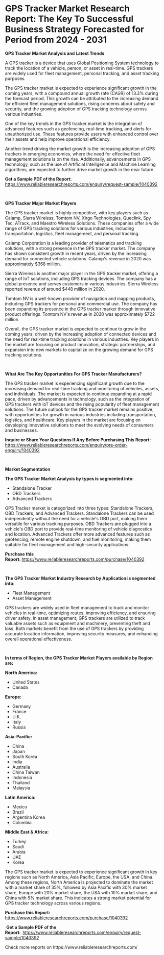 <p><h1>GPS Tracker Market Research Report: The Key To Successful Business Strategy Forecasted for Period from 2024 - 2031</h1></p><p><strong>GPS Tracker Market Analysis and Latest Trends</strong></p>
<p><p>A GPS tracker is a device that uses Global Positioning System technology to track the location of a vehicle, person, or asset in real-time. GPS trackers are widely used for fleet management, personal tracking, and asset tracking purposes.</p><p>The GPS tracker market is expected to experience significant growth in the coming years, with a compound annual growth rate (CAGR) of 13.3% during the forecast period. This growth can be attributed to the increasing demand for efficient fleet management solutions, rising concerns about safety and security, and the growing adoption of GPS tracking technology across various industries.</p><p>One of the key trends in the GPS tracker market is the integration of advanced features such as geofencing, real-time tracking, and alerts for unauthorized use. These features provide users with enhanced control over their assets and help improve operational efficiency.</p><p>Another trend driving the market growth is the increasing adoption of GPS trackers in emerging economies, where the need for effective fleet management solutions is on the rise. Additionally, advancements in GPS technology, such as the use of Artificial Intelligence and Machine Learning algorithms, are expected to further drive market growth in the near future.</p></p>
<p><strong>Get a Sample PDF of the Report:&nbsp;</strong> <a href="https://www.reliableresearchreports.com/enquiry/request-sample/1040392">https://www.reliableresearchreports.com/enquiry/request-sample/1040392</a></p>
<p>&nbsp;</p>
<p><strong>GPS Tracker Major Market Players</strong></p>
<p><p>The GPS tracker market is highly competitive, with key players such as Calamp, Sierra Wireless, Tomtom NV, Xirgo Technologies, Queclink, Spy Tec, ATrack, and Maestro Wireless Solutions. These companies offer a wide range of GPS tracking solutions for various industries, including transportation, logistics, fleet management, and personal tracking.</p><p>Calamp Corporation is a leading provider of telematics and tracking solutions, with a strong presence in the GPS tracker market. The company has shown consistent growth in recent years, driven by the increasing demand for connected vehicle solutions. Calamp's revenue in 2020 was approximately $368 million.</p><p>Sierra Wireless is another major player in the GPS tracker market, offering a range of IoT solutions, including GPS tracking devices. The company has a global presence and serves customers in various industries. Sierra Wireless reported revenue of around $448 million in 2020.</p><p>Tomtom NV is a well-known provider of navigation and mapping products, including GPS trackers for personal and commercial use. The company has been expanding its presence in the GPS tracker market through innovative product offerings. Tomtom NV's revenue in 2020 was approximately $722 million.</p><p>Overall, the GPS tracker market is expected to continue to grow in the coming years, driven by the increasing adoption of connected devices and the need for real-time tracking solutions in various industries. Key players in the market are focusing on product innovation, strategic partnerships, and expansion into new markets to capitalize on the growing demand for GPS tracking solutions.</p></p>
<p>&nbsp;</p>
<p><strong>What Are The Key Opportunities For GPS Tracker Manufacturers?</strong></p>
<p><p>The GPS tracker market is experiencing significant growth due to the increasing demand for real-time tracking and monitoring of vehicles, assets, and individuals. The market is expected to continue expanding at a rapid pace, driven by advancements in technology, such as the integration of GPS trackers with IoT devices and the rising popularity of fleet management solutions. The future outlook for the GPS tracker market remains positive, with opportunities for growth in various industries including transportation, logistics, and healthcare. Key players in the market are focusing on developing innovative solutions to meet the evolving needs of consumers and businesses.</p></p>
<p><strong>Inquire or Share Your Questions If Any Before Purchasing This Report:</strong> <a href="https://www.reliableresearchreports.com/enquiry/pre-order-enquiry/1040392">https://www.reliableresearchreports.com/enquiry/pre-order-enquiry/1040392</a></p>
<p>&nbsp;</p>
<p><strong>Market Segmentation</strong></p>
<p><strong>The GPS Tracker Market Analysis by types is segmented into:</strong></p>
<p><ul><li>Standalone Tracker</li><li>OBD Trackers</li><li>Advanced Trackers</li></ul></p>
<p><p>GPS Tracker market is categorized into three types: Standalone Trackers, OBD Trackers, and Advanced Trackers. Standalone Trackers can be used independently without the need for a vehicle's OBD port, making them versatile for various tracking purposes. OBD Trackers are plugged into a vehicle's OBD port to provide real-time monitoring of vehicle diagnostics and location. Advanced Trackers offer more advanced features such as geofencing, remote engine shutdown, and fuel monitoring, making them suitable for fleet management and high-security applications.</p></p>
<p><strong>Purchase this Report:&nbsp;</strong><a href="https://www.reliableresearchreports.com/purchase/1040392">https://www.reliableresearchreports.com/purchase/1040392</a></p>
<p>&nbsp;</p>
<p><strong>The GPS Tracker Market Industry Research by Application is segmented into:</strong></p>
<p><ul><li>Fleet Management</li><li>Asset Management</li></ul></p>
<p><p>GPS trackers are widely used in fleet management to track and monitor vehicles in real-time, optimizing routes, improving efficiency, and ensuring driver safety. In asset management, GPS trackers are utilized to track valuable assets such as equipment and machinery, preventing theft and loss. Both markets benefit from the use of GPS trackers by providing accurate location information, improving security measures, and enhancing overall operational effectiveness.</p></p>
<p>&nbsp;</p>
<p><strong>In terms of Region, the GPS Tracker Market Players available by Region are:</strong></p>
<p>
    <p> <strong> North America: </strong>
        <ul>
            <li>United States</li>
            <li>Canada</li>
        </ul>
        </p> 
    <p> <strong> Europe: </strong>
        <ul>
            <li>Germany</li>
            <li>France</li>
            <li>U.K.</li>
            <li>Italy</li>
            <li>Russia</li>
        </ul>
        </p> 
    <p> <strong> Asia-Pacific: </strong>
        <ul>
            <li>China</li>
            <li>Japan</li>
            <li>South Korea</li>
            <li>India</li>
            <li>Australia</li>
            <li>China Taiwan</li>
            <li>Indonesia</li>
            <li>Thailand</li>
            <li>Malaysia</li>
        </ul>
        </p> 
    <p> <strong> Latin America: </strong>
        <ul>
            <li>Mexico</li>
            <li>Brazil</li>
            <li>Argentina Korea</li>
            <li>Colombia</li>
        </ul>
        </p> 
    <p> <strong> Middle East & Africa: </strong>
        <ul>
            <li>Turkey</li>
            <li>Saudi</li>
            <li>Arabia</li>
            <li>UAE</li>
            <li>Korea</li>
        </ul>
    </p>
    </p>
<p><p>The GPS tracker market is expected to experience significant growth in key regions such as North America, Asia Pacific, Europe, the USA, and China. Among these regions, North America is projected to dominate the market with a market share of 35%, followed by Asia Pacific with 30% market share, Europe with 20% market share, the USA with 10% market share, and China with 5% market share. This indicates a strong market potential for GPS tracker technology across various regions.</p></p>
<p><strong>Purchase this Report: </strong><a href="https://www.reliableresearchreports.com/purchase/1040392">https://www.reliableresearchreports.com/purchase/1040392</a></p>
<p>&nbsp;<strong>Get a Sample PDF of the Report:&nbsp;&nbsp;</strong><a href="https://www.reliableresearchreports.com/enquiry/request-sample/1040392">https://www.reliableresearchreports.com/enquiry/request-sample/1040392</a></p>
<p><strong></strong></p>
<p>Check more reports on https://www.reliableresearchreports.com/</p>